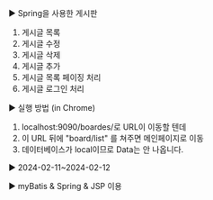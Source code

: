 ▶ Spring을 사용한 게시판
  1. 게시글 목록
  2. 게시글 수정
  3. 게시글 삭제
  4. 게시글 추가
  5. 게시글 목록 페이징 처리
  6. 게시글 로그인 처리

     
▶ 실행 방법 (in Chrome)
  1. localhost:9090/boardes/로 URL이 이동할 텐데
  2. 이 URL 뒤에 "board/list" 를 쳐주면 메인페이지로 이동
  3. 데이터베이스가 local이므로 Data는 안 나옵니다.

     
▶ 2024-02-11~2024-02-12


▶ myBatis & Spring & JSP 이용
